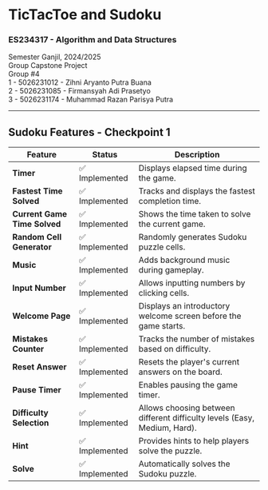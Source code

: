 # TicTacToe and Sudoku

### ES234317 - Algorithm and Data Structures  
Semester Ganjil, 2024/2025  
Group Capstone Project  
Group #4  
1 - 5026231012 - Zihni Aryanto Putra Buana<br/>
2 - 5026231085 - Firmansyah Adi Prasetyo   
3 - 5026231174 -  Muhammad Razan Parisya Putra   

*** 

## Sudoku Features - Checkpoint 1

| **Feature**               | **Status**           | **Description**                                                                 |
|---------------------------|----------------------|---------------------------------------------------------------------------------|
| **Timer**                 | ✅ Implemented       | Displays elapsed time during the game.                                          |
| **Fastest Time Solved**   | ✅ Implemented       | Tracks and displays the fastest completion time.                                |
| **Current Game Time Solved** | ✅ Implemented     | Shows the time taken to solve the current game.                                 |
| **Random Cell Generator** | ✅ Implemented       | Randomly generates Sudoku puzzle cells.                                         |
| **Music**                 | ✅ Implemented       | Adds background music during gameplay.                                          |
| **Input Number**          | ✅ Implemented       | Allows inputting numbers by clicking cells.                                      |
| **Welcome Page**          | ✅ Implemented       | Displays an introductory welcome screen before the game starts.                 |
| **Mistakes Counter**      | ✅ Implemented       | Tracks the number of mistakes based on difficulty.                              |
| **Reset Answer**          | ✅ Implemented       | Resets the player's current answers on the board.                               |
| **Pause Timer**           | ✅ Implemented       | Enables pausing the game timer.                                                 |
| **Difficulty Selection**  | ✅ Implemented       | Allows choosing between different difficulty levels (Easy, Medium, Hard).       |
| **Hint**                  | ✅ Implemented       | Provides hints to help players solve the puzzle.                                |
| **Solve**                 | ✅ Implemented       | Automatically solves the Sudoku puzzle.                                          |
